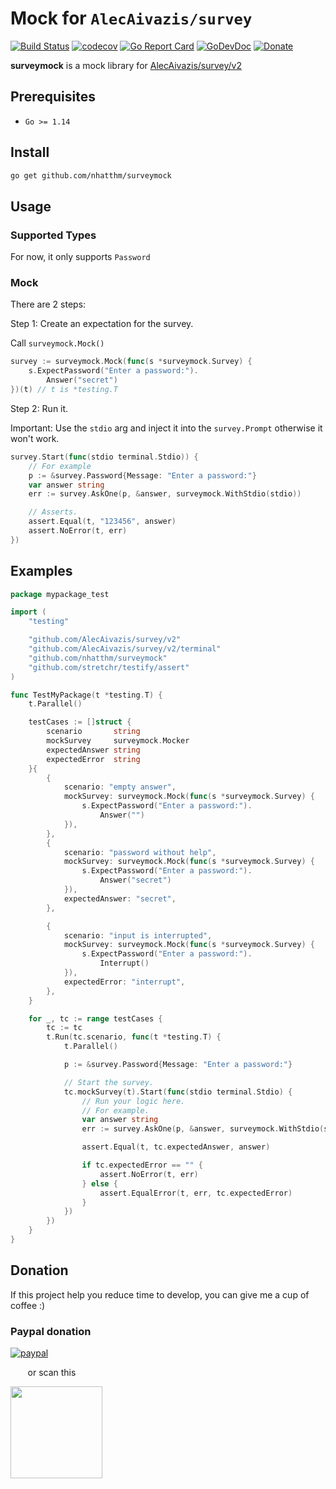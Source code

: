 # Mock for `AlecAivazis/survey`

[![Build Status](https://github.com/nhatthm/surveymock/actions/workflows/test.yaml/badge.svg)](https://github.com/nhatthm/surveymock/actions/workflows/test.yaml)
[![codecov](https://codecov.io/gh/nhatthm/surveymock/branch/master/graph/badge.svg?token=eTdAgDE2vR)](https://codecov.io/gh/nhatthm/surveymock)
[![Go Report Card](https://goreportcard.com/badge/github.com/nhatthm/surveymock)](https://goreportcard.com/report/github.com/nhatthm/surveymock)
[![GoDevDoc](https://img.shields.io/badge/dev-doc-00ADD8?logo=go)](https://pkg.go.dev/github.com/nhatthm/surveymock)
[![Donate](https://img.shields.io/badge/Donate-PayPal-green.svg)](https://www.paypal.com/donate/?hosted_button_id=PJZSGJN57TDJY)

**surveymock** is a mock library for [AlecAivazis/survey/v2](https://github.com/AlecAivazis/survey/v2)

## Prerequisites

- `Go >= 1.14`

## Install

```bash
go get github.com/nhatthm/surveymock
```

## Usage

### Supported Types

For now, it only supports `Password`


### Mock

There are 2 steps:

Step 1: Create an expectation for the survey.

Call `surveymock.Mock()`

```go
survey := surveymock.Mock(func(s *surveymock.Survey) {
    s.ExpectPassword("Enter a password:").
        Answer("secret")
})(t) // t is *testing.T
```

Step 2: Run it.

Important: Use the `stdio` arg and inject it into the `survey.Prompt` otherwise it won't work. 

```go
survey.Start(func(stdio terminal.Stdio)) {
    // For example
    p := &survey.Password{Message: "Enter a password:"}
    var answer string
    err := survey.AskOne(p, &answer, surveymock.WithStdio(stdio))

    // Asserts.
    assert.Equal(t, "123456", answer)
    assert.NoError(t, err)
})
```

## Examples

```go
package mypackage_test

import (
	"testing"

	"github.com/AlecAivazis/survey/v2"
	"github.com/AlecAivazis/survey/v2/terminal"
	"github.com/nhatthm/surveymock"
	"github.com/stretchr/testify/assert"
)

func TestMyPackage(t *testing.T) {
	t.Parallel()

	testCases := []struct {
		scenario       string
		mockSurvey     surveymock.Mocker
		expectedAnswer string
		expectedError  string
	}{
		{
			scenario: "empty answer",
			mockSurvey: surveymock.Mock(func(s *surveymock.Survey) {
				s.ExpectPassword("Enter a password:").
					Answer("")
			}),
		},
		{
			scenario: "password without help",
			mockSurvey: surveymock.Mock(func(s *surveymock.Survey) {
				s.ExpectPassword("Enter a password:").
					Answer("secret")
			}),
			expectedAnswer: "secret",
		},

		{
			scenario: "input is interrupted",
			mockSurvey: surveymock.Mock(func(s *surveymock.Survey) {
				s.ExpectPassword("Enter a password:").
					Interrupt()
			}),
			expectedError: "interrupt",
		},
	}

	for _, tc := range testCases {
		tc := tc
		t.Run(tc.scenario, func(t *testing.T) {
			t.Parallel()

			p := &survey.Password{Message: "Enter a password:"}

			// Start the survey.
			tc.mockSurvey(t).Start(func(stdio terminal.Stdio) {
				// Run your logic here.
				// For example.
				var answer string
				err := survey.AskOne(p, &answer, surveymock.WithStdio(stdio))

				assert.Equal(t, tc.expectedAnswer, answer)

				if tc.expectedError == "" {
					assert.NoError(t, err)
				} else {
					assert.EqualError(t, err, tc.expectedError)
				}
			})
		})
	}
}
```

## Donation

If this project help you reduce time to develop, you can give me a cup of coffee :)

### Paypal donation

[![paypal](https://www.paypalobjects.com/en_US/i/btn/btn_donateCC_LG.gif)](https://www.paypal.com/donate/?hosted_button_id=PJZSGJN57TDJY)

&nbsp;&nbsp;&nbsp;&nbsp;&nbsp;&nbsp;&nbsp;or scan this

<img src="https://user-images.githubusercontent.com/1154587/113494222-ad8cb200-94e6-11eb-9ef3-eb883ada222a.png" width="147px" />
